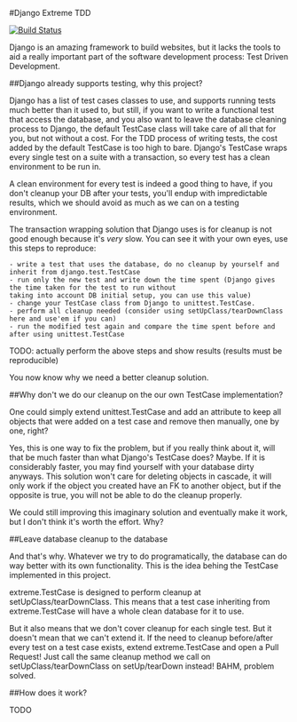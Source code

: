 #Django Extreme TDD

[![Build Status](https://drone.io/github.com/flaviamissi/django-extreme-tdd/status.png)](https://drone.io/github.com/flaviamissi/django-extreme-tdd/latest)

Django is an amazing framework to build websites, but it lacks the tools to aid a really important part of the
software development process: Test Driven Development.

##Django already supports testing, why this project?

Django has a list of test cases classes to use, and supports running tests much better than it used to,
but still, if you want to write a functional test that access the database, and you also want to leave
the database cleaning process to Django, the default TestCase class will take care of all that for you, but
not without a cost. For the TDD process of writing tests, the cost added by the default TestCase is too high
to bare. Django's TestCase wraps every single test on a suite with a transaction, so every test has a clean
environment to be run in.

A clean environment for every test is indeed a good thing to have, if you don't cleanup your DB after your
tests, you'll endup with impredictable results, which we should avoid as much as we can on a testing environment.

The transaction wrapping solution that Django uses is for cleanup is not good enough because it's *very* slow.
You can see it with your own eyes, use this steps to reproduce:

    - write a test that uses the database, do no cleanup by yourself and inherit from django.test.TestCase
    - run only the new test and write down the time spent (Django gives the time taken for the test to run without
    taking into account DB initial setup, you can use this value)
    - change your TestCase class from Django to unittest.TestCase.
    - perform all cleanup needed (consider using setUpClass/tearDownClass here and use'em if you can)
    - run the modified test again and compare the time spent before and after using unittest.TestCase

TODO: actually perform the above steps and show results (results must be reproducible)

You now know why we need a better cleanup solution.

##Why don't we do our cleanup on the our own TestCase implementation?

One could simply extend unittest.TestCase and add an attribute to keep all objects
that were added on a test case and remove then manually, one by one, right?

Yes, this is one way to fix the problem, but if you really think about it, will that be much faster
than what Django's TestCase does? Maybe. If it is considerably faster, you may find yourself with
your database dirty anyways. This solution won't care for deleting objects in cascade, it will only
work if the object you created have an FK to another object, but if the opposite is true, you will not
be able to do the cleanup properly.

We could still improving this imaginary solution and eventually make it work, but I don't think it's worth the
effort. Why?

##Leave database cleanup to the database

And that's why. Whatever we try to do programatically, the database can do way better with its own functionality.
This is the idea behing the TestCase implemented in this project.

extreme.TestCase is designed to perform cleanup at setUpClass/tearDownClass. This means that a test case inheriting
from extreme.TestCase will have a whole clean database for it to use.

But it also means that we don't cover cleanup for each single test. But it doesn't mean that we can't extend it.
If the need to cleanup before/after every test on a test case exists, extend extreme.TestCase and open a Pull Request!
Just call the same cleanup method we call on setUpClass/tearDownClass on setUp/tearDown instead! BAHM, problem solved.

##How does it work?

TODO
